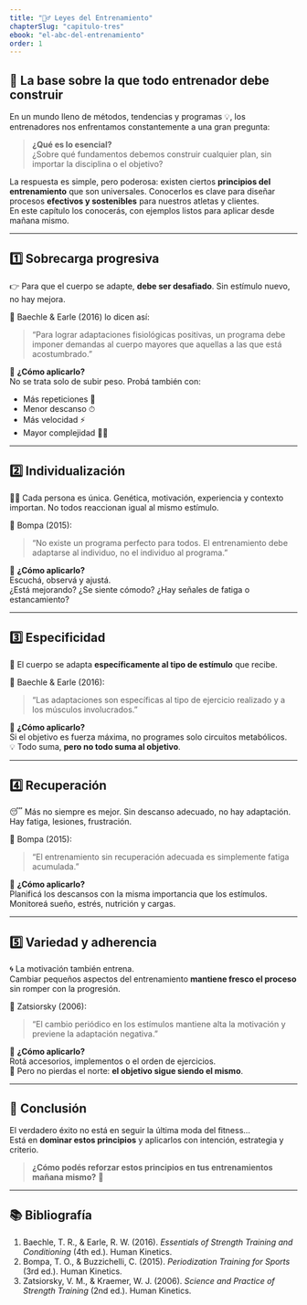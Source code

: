 ```yaml
---
title: "👮‍♂️ Leyes del Entrenamiento"
chapterSlug: "capitulo-tres"
ebook: "el-abc-del-entrenamiento"
order: 1
---
```


## 🧱 La base sobre la que todo entrenador debe construir

En un mundo lleno de métodos, tendencias y programas 💡, los entrenadores nos enfrentamos constantemente a una gran pregunta:

> **¿Qué es lo esencial?**  
> ¿Sobre qué fundamentos debemos construir cualquier plan, sin importar la disciplina o el objetivo?

La respuesta es simple, pero poderosa: existen ciertos **principios del entrenamiento** que son universales. Conocerlos es clave para diseñar procesos **efectivos y sostenibles** para nuestros atletas y clientes.  
En este capítulo los conocerás, con ejemplos listos para aplicar desde mañana mismo.

---

## 1️⃣ Sobrecarga progresiva

👉 Para que el cuerpo se adapte, **debe ser desafiado**. Sin estímulo nuevo, no hay mejora.

📖 Baechle & Earle (2016) lo dicen así:

> “Para lograr adaptaciones fisiológicas positivas, un programa debe imponer demandas al cuerpo mayores que aquellas a las que está acostumbrado.”

🔧 **¿Cómo aplicarlo?**  
No se trata solo de subir peso. Probá también con:
- Más repeticiones 🔁  
- Menor descanso ⏱  
- Más velocidad ⚡  
- Mayor complejidad 🤸‍♂️

---

## 2️⃣ Individualización

🙋‍♀️ Cada persona es única. Genética, motivación, experiencia y contexto importan. No todos reaccionan igual al mismo estímulo.

📖 Bompa (2015):

> “No existe un programa perfecto para todos. El entrenamiento debe adaptarse al individuo, no el individuo al programa.”

🧠 **¿Cómo aplicarlo?**  
Escuchá, observá y ajustá.  
¿Está mejorando? ¿Se siente cómodo? ¿Hay señales de fatiga o estancamiento?

---

## 3️⃣ Especificidad

🎯 El cuerpo se adapta **específicamente al tipo de estímulo** que recibe.

📖 Baechle & Earle (2016):

> “Las adaptaciones son específicas al tipo de ejercicio realizado y a los músculos involucrados.”

🎽 **¿Cómo aplicarlo?**  
Si el objetivo es fuerza máxima, no programes solo circuitos metabólicos.  
💡 Todo suma, **pero no todo suma al objetivo**.

---

## 4️⃣ Recuperación

😴 Más no siempre es mejor. Sin descanso adecuado, no hay adaptación. Hay fatiga, lesiones, frustración.

📖 Bompa (2015):

> “El entrenamiento sin recuperación adecuada es simplemente fatiga acumulada.”

🛌 **¿Cómo aplicarlo?**  
Planificá los descansos con la misma importancia que los estímulos.  
Monitoreá sueño, estrés, nutrición y cargas.

---

## 5️⃣ Variedad y adherencia

🌀 La motivación también entrena.  
Cambiar pequeños aspectos del entrenamiento **mantiene fresco el proceso** sin romper con la progresión.

📖 Zatsiorsky (2006):

> “El cambio periódico en los estímulos mantiene alta la motivación y previene la adaptación negativa.”

🎨 **¿Cómo aplicarlo?**  
Rotá accesorios, implementos o el orden de ejercicios.  
🎯 Pero no pierdas el norte: **el objetivo sigue siendo el mismo**.

---

## 🧠 Conclusión

El verdadero éxito no está en seguir la última moda del fitness…  
Está en **dominar estos principios** y aplicarlos con intención, estrategia y criterio.

> **¿Cómo podés reforzar estos principios en tus entrenamientos mañana mismo?** 🤔

---

## 📚 Bibliografía

1. Baechle, T. R., & Earle, R. W. (2016). *Essentials of Strength Training and Conditioning* (4th ed.). Human Kinetics.  
2. Bompa, T. O., & Buzzichelli, C. (2015). *Periodization Training for Sports* (3rd ed.). Human Kinetics.  
3. Zatsiorsky, V. M., & Kraemer, W. J. (2006). *Science and Practice of Strength Training* (2nd ed.). Human Kinetics.
